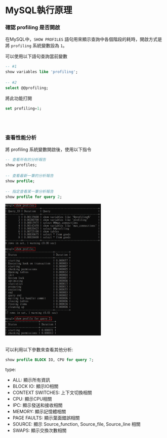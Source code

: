 # MySQL執行原理

### 確認 profiling 是否開啟

在MySQL中，`SHOW PROFILES` 語句用來顯示查詢中各個階段的耗時，開啟方式是將 `profiling` 系統變數設為 `1`。

可以使用以下語句查詢當前變數
```sql
-- #1
show variables like 'profiling';

-- #2
select @@profiling;
```

將此功能打開
```sql
set profiling=1;
```

<br/>

<br/>

### 查看性能分析

將 profiling 系統變數開啟後，使用以下指令

```sql
-- 查看所有的分析報告
show profiles;

-- 查看最新一筆的分析報告
show profile;

-- 指定查看某一筆分析報告
show profile for query 2;
```

<img width='60%' src='../../_image/Snipaste_2023-11-23_01-31-30.png'>


<br/>

<br/>

可以利用以下參數來查看其他分析:

```sql
show profile BLOCK IO, CPU for query 7;
```

type:
* ALL: 顯示所有資訊
* BLOCK IO: 顯示IO相關
* CONTEXT SWITCHES: 上下文切換相關
* CPU: 顯示CPU相關
* IPC: 顯示發送和接收相關
* MEMORY: 顯示記憶體相關
* PAGE FAULTS: 顯示葉面錯誤相關
* SOURCE: 顯示 Source_function, Source_file, Source_line 相關
* SWAPS: 顯示交換次數相關